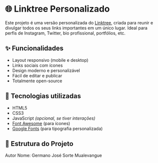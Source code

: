 # 🌐 Linktree Personalizado

Este projeto é uma versão personalizada do [Linktree](https://linktr.ee/), criada para reunir e divulgar todos os seus links importantes em um único lugar. Ideal para perfis de Instagram, Twitter, bio profissional, portfólios, etc.

## ✨ Funcionalidades

- Layout responsivo (mobile e desktop)
- Links sociais com ícones
- Design moderno e personalizável
- Fácil de editar e publicar
- Totalmente open-source

## 🚀 Tecnologias utilizadas

- HTML5
- CSS3
- JavaScript *(opcional, se tiver interações)*
- [Font Awesome](https://fontawesome.com/) (para ícones)
- [Google Fonts](https://fonts.google.com/) (para tipografia personalizada)

## 📁 Estrutura do Projeto

Autor
Nome: Germano José Sorte Mualevangue